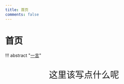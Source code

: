 ```yaml
---
title: 首页
comments: false
---
```

# 首页

!!! abstract "[一言](https://hitokoto.cn/)"
    <br/>
    <br/>
    <div id="hitokoto">
        <div id="hitokoto_text" style="text-align: center; font-size: 2.0em;">这里该写点什么呢</div>
        <br/>
        <div id="hitokoto_author" style="text-align: right; font-size: 1.8em;"></div>
    </div>
    <br/>
    <br/>

<script>
    fetch("https://v1.hitokoto.cn", {
        method: "GET",
    }).then(res => res.json()).then(res => {
        let hitokoto_text = document.getElementById("hitokoto_text");
        hitokoto_text.innerHTML = "『 " + res.hitokoto + " 』";
        let hitokoto_author = document.getElementById("hitokoto_author");
        hitokoto_author.innerHTML = "—— " + res.from;
    }).catch(err => {
        console.log(err);
    });
</script>